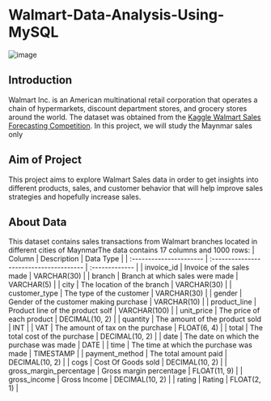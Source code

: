 # Walmart-Data-Analysis-Using-MySQL
![image](https://github.com/mahmoudsamhoud/Walmart-Data-Analysis-Using-MySQL/assets/78819528/384845da-a926-4f13-83cc-c892d3f83800)
## Introduction
Walmart Inc. is an American multinational retail corporation that operates a chain of hypermarkets, discount department stores, and grocery stores around the world.
The dataset was obtained from the [Kaggle Walmart Sales Forecasting Competition](https://www.kaggle.com/c/walmart-recruiting-store-sales-forecasting).
In this project, we will study the Maynmar sales only

## Aim of Project
This project aims to explore Walmart Sales data in order to get insights into different products, sales, and customer behavior that will help improve sales strategies and hopefully increase sales.

## About Data
This dataset contains sales transactions from Walmart branches located in different cities of MaynmarThe data contains 17 columns and 1000 rows:
| Column                  | Description                             | Data Type      |
| :---------------------- | :-------------------------------------- | :------------- |
| invoice_id              | Invoice of the sales made               | VARCHAR(30)    |
| branch                  | Branch at which sales were made         | VARCHAR(5)     |
| city                    | The location of the branch              | VARCHAR(30)    |
| customer_type           | The type of the customer                | VARCHAR(30)    |
| gender                  | Gender of the customer making purchase  | VARCHAR(10)    |
| product_line            | Product line of the product solf        | VARCHAR(100)   |
| unit_price              | The price of each product               | DECIMAL(10, 2) |
| quantity                | The amount of the product sold          | INT            |
| VAT                 | The amount of tax on the purchase       | FLOAT(6, 4)    |
| total                   | The total cost of the purchase          | DECIMAL(10, 2) |
| date                    | The date on which the purchase was made | DATE           |
| time                    | The time at which the purchase was made | TIMESTAMP      |
| payment_method                 | The total amount paid                   | DECIMAL(10, 2) |
| cogs                    | Cost Of Goods sold                      | DECIMAL(10, 2) |
| gross_margin_percentage | Gross margin percentage                 | FLOAT(11, 9)   |
| gross_income            | Gross Income                            | DECIMAL(10, 2) |
| rating                  | Rating                                  | FLOAT(2, 1)    |

